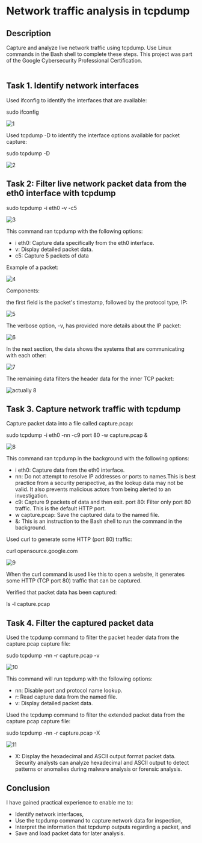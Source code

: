<h1>Network traffic analysis in tcpdump</h1>

<h2>Description</h2>
Capture and analyze live network traffic using tcpdump. Use Linux commands in the Bash shell to complete these steps. This project was part of the Google Cybersecurity Professional Certification.
<br />
<br />
<h2>Task 1. Identify network interfaces</h2>

Used ifconfig to identify the interfaces that are available:

sudo ifconfig

![1](https://github.com/wilsonmantilla/tcpdump-traffic-analysis/assets/159208489/3fa04b9a-674e-4b2f-84b9-dfce18627747)

Used tcpdump -D to identify the interface options available for packet capture:

sudo tcpdump -D

![2](https://github.com/wilsonmantilla/tcpdump-traffic-analysis/assets/159208489/eaa1a632-37d1-464c-945c-f9ea58366c94)

<h2>Task 2:  Filter live network packet data from the eth0 interface with tcpdump</h2>

sudo tcpdump -i eth0 -v -c5

![3](https://github.com/wilsonmantilla/tcpdump-traffic-analysis/assets/159208489/c6152fdb-fec6-4d23-ad6a-bb6494ac8729)


This command ran tcpdump with the following options:
- i eth0: Capture data specifically from the eth0 interface.
- v: Display detailed packet data.
- c5: Capture 5 packets of data

Example of a packet:

![4](https://github.com/wilsonmantilla/tcpdump-traffic-analysis/assets/159208489/a09ae713-501f-4d6e-ab2d-1ce33f4d73c2)

Components:

the first field is the packet's timestamp, followed by the protocol type, IP:

![5](https://github.com/wilsonmantilla/tcpdump-traffic-analysis/assets/159208489/ae46c73c-ef59-4ee5-9376-9fa098116700)

The verbose option, -v, has provided more details about the IP packet:

![6](https://github.com/wilsonmantilla/tcpdump-traffic-analysis/assets/159208489/ef0b5650-93af-484a-ab45-90886939720d)

In the next section, the data shows the systems that are communicating with each other:

![7](https://github.com/wilsonmantilla/tcpdump-traffic-analysis/assets/159208489/ca1593be-1710-4cc2-bd93-8164faa5453e)

The remaining data filters the header data for the inner TCP packet:

![actually 8](https://github.com/wilsonmantilla/tcpdump-traffic-analysis/assets/159208489/21859cc6-05fc-4d8c-b17c-e6584da14773)

<h2>Task 3. Capture network traffic with tcpdump</h2>

Capture packet data into a file called capture.pcap:

sudo tcpdump -i eth0 -nn -c9 port 80 -w capture.pcap &

![8](https://github.com/wilsonmantilla/tcpdump-traffic-analysis/assets/159208489/10b15671-01aa-4b1e-afc3-8f82428c346d)

This command ran tcpdump in the background with the following options:
- i eth0: Capture data from the eth0 interface.
- nn: Do not attempt to resolve IP addresses or ports to names.This is best practice from a security perspective, as the lookup data may not be valid. It also prevents malicious actors from being alerted to an investigation.
- c9: Capture 9 packets of data and then exit.
port 80: Filter only port 80 traffic. This is the default HTTP port.
- w capture.pcap: Save the captured data to the named file.
- &: This is an instruction to the Bash shell to run the command in the background.

Used curl to generate some HTTP (port 80) traffic:

curl opensource.google.com

![9](https://github.com/wilsonmantilla/tcpdump-traffic-analysis/assets/159208489/92d8e746-624f-4824-908e-58181fe03867)

When the curl command is used like this to open a website, it generates some HTTP (TCP port 80) traffic that can be captured.

Verified that packet data has been captured:

ls -l capture.pcap

<h2>Task 4. Filter the captured packet data</h2>

Used the tcpdump command to filter the packet header data from the capture.pcap capture file:

sudo tcpdump -nn -r capture.pcap -v

![10](https://github.com/wilsonmantilla/tcpdump-traffic-analysis/assets/159208489/5d20c6ca-727f-487d-8fc6-82887c4fc175)

This command will run tcpdump with the following options:

- nn: Disable port and protocol name lookup.
- r: Read capture data from the named file.
- v: Display detailed packet data.

Used the tcpdump command to filter the extended packet data from the capture.pcap capture file:

sudo tcpdump -nn -r capture.pcap -X

![11](https://github.com/wilsonmantilla/tcpdump-traffic-analysis/assets/159208489/e11700f3-e19e-4642-aaa0-446cf219be36)

- X: Display the hexadecimal and ASCII output format packet data. Security analysts can analyze hexadecimal and ASCII output to detect patterns or anomalies during malware analysis or forensic analysis.

<h2>Conclusion</h2>

I have gained practical experience to enable me to:

- Identify network interfaces,
- Use the tcpdump command to capture network data for inspection,
- Interpret the information that tcpdump outputs regarding a packet, and
- Save and load packet data for later analysis.
